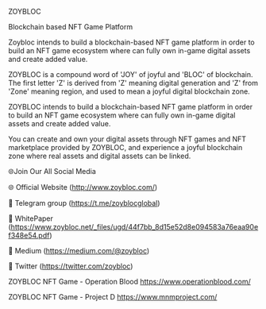 ZOYBLOC

Blockchain based NFT Game Platform

Zoybloc intends to build a blockchain-based NFT game 
platform in order to build an NFT game ecosystem where
can fully own in-game digital assets and create added value.

ZOYBLOC is a compound word of 'JOY' of joyful and 'BLOC' of blockchain.
The first letter 'Z' is derived from 'Z' meaning digital generation 
and 'Z' from 'Zone' meaning region, 
and used to mean a joyful digital blockchain zone.

ZOYBLOC intends to build a blockchain-based NFT game platform
in order to build an NFT game ecosystem
where can fully own in-game digital assets and create added value.

You can create and own your digital assets 
through NFT games and NFT marketplace provided by ZOYBLOC,
and experience a joyful blockchain zone
where real assets and digital assets can be linked.

🌐Join Our All Social Media

🌐 Official Website
(http://www.zoybloc.com/)

📧 Telegram group
(https://t.me/zoyblocglobal)

📧 WhitePaper
(https://www.zoybloc.net/_files/ugd/44f7bb_8d15e52d8e094583a76eaa90ef348e54.pdf)

📧 Medium
(https://medium.com/@zoybloc)

📝 Twitter
(https://twitter.com/zoybloc)

ZOYBLOC NFT Game - Operation Blood
https://www.operationblood.com/

ZOYBLOC NFT Game - Project D
https://www.mnmproject.com/
